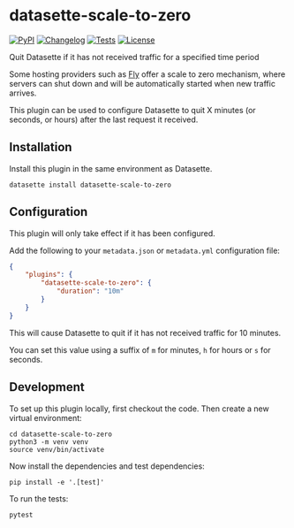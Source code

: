 # datasette-scale-to-zero

[![PyPI](https://img.shields.io/pypi/v/datasette-scale-to-zero.svg)](https://pypi.org/project/datasette-scale-to-zero/)
[![Changelog](https://img.shields.io/github/v/release/simonw/datasette-scale-to-zero?include_prereleases&label=changelog)](https://github.com/simonw/datasette-scale-to-zero/releases)
[![Tests](https://github.com/simonw/datasette-scale-to-zero/workflows/Test/badge.svg)](https://github.com/simonw/datasette-scale-to-zero/actions?query=workflow%3ATest)
[![License](https://img.shields.io/badge/license-Apache%202.0-blue.svg)](https://github.com/simonw/datasette-scale-to-zero/blob/main/LICENSE)

Quit Datasette if it has not received traffic for a specified time period

Some hosting providers such as [Fly](https://fly.io/) offer a scale to zero mechanism, where servers can shut down and will be automatically started when new traffic arrives.

This plugin can be used to configure Datasette to quit X minutes (or seconds, or hours) after the last request it received.

## Installation

Install this plugin in the same environment as Datasette.

    datasette install datasette-scale-to-zero

## Configuration

This plugin will only take effect if it has been configured.

Add the following to your ``metadata.json`` or ``metadata.yml`` configuration file:

```json
{
    "plugins": {
        "datasette-scale-to-zero": {
            "duration": "10m"
        }
    }
}
```
This will cause Datasette to quit if it has not received traffic for 10 minutes.

You can set this value using a suffix of `m` for minutes, `h` for hours or `s` for seconds.

## Development

To set up this plugin locally, first checkout the code. Then create a new virtual environment:

    cd datasette-scale-to-zero
    python3 -m venv venv
    source venv/bin/activate

Now install the dependencies and test dependencies:

    pip install -e '.[test]'

To run the tests:

    pytest
